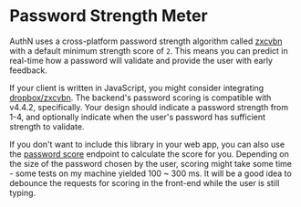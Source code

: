 # Password Strength Meter

AuthN uses a cross-platform password strength algorithm called [zxcvbn](https://blogs.dropbox.com/tech/2012/04/zxcvbn-realistic-password-strength-estimation/) with a default minimum strength score of `2`. This means you can predict in real-time how a password will validate and provide the user with early feedback.

If your client is written in JavaScript, you might consider integrating [dropbox/zxcvbn](https://github.com/dropbox/zxcvbn). The backend's password scoring is compatible with v4.4.2, specifically. Your design should indicate a password strength from 1-4, and optionally indicate when the user's password has sufficient strength to validate.

If you don't want to include this library in your web app, you can also use the [password score](api.md#password-score) endpoint to calculate the score for you. Depending on the size of the password chosen by the user, scoring might take some time - some tests on my machine yielded 100 ~ 300 ms. It will be a good idea to debounce the requests for scoring in the front-end while the user is still typing. 
